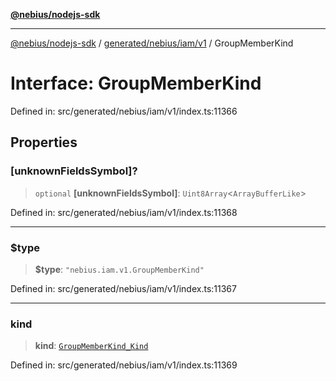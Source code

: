 [**@nebius/nodejs-sdk**](../../../../../README.md)

---

[@nebius/nodejs-sdk](../../../../../README.md) / [generated/nebius/iam/v1](../README.md) / GroupMemberKind

# Interface: GroupMemberKind

Defined in: src/generated/nebius/iam/v1/index.ts:11366

## Properties

### \[unknownFieldsSymbol\]?

> `optional` **\[unknownFieldsSymbol\]**: `Uint8Array`\<`ArrayBufferLike`\>

Defined in: src/generated/nebius/iam/v1/index.ts:11368

---

### $type

> **$type**: `"nebius.iam.v1.GroupMemberKind"`

Defined in: src/generated/nebius/iam/v1/index.ts:11367

---

### kind

> **kind**: [`GroupMemberKind_Kind`](../type-aliases/GroupMemberKind_Kind.md)

Defined in: src/generated/nebius/iam/v1/index.ts:11369
